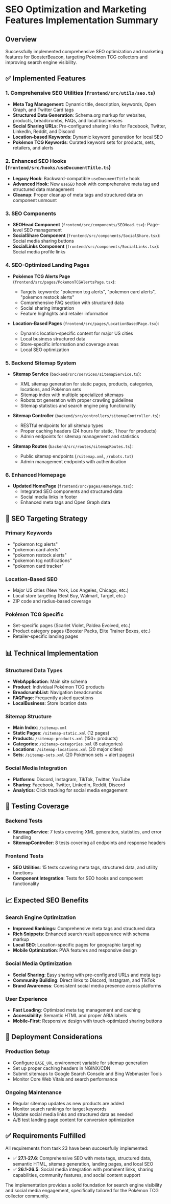 # SEO Optimization and Marketing Features Implementation Summary

## Overview
Successfully implemented comprehensive SEO optimization and marketing features for BoosterBeacon, targeting Pokémon TCG collectors and improving search engine visibility.

## ✅ Implemented Features

### 1. Comprehensive SEO Utilities (`frontend/src/utils/seo.ts`)
- **Meta Tag Management**: Dynamic title, description, keywords, Open Graph, and Twitter Card tags
- **Structured Data Generation**: Schema.org markup for websites, products, breadcrumbs, FAQs, and local businesses
- **Social Sharing URLs**: Pre-configured sharing links for Facebook, Twitter, LinkedIn, Reddit, and Discord
- **Location-based Keywords**: Dynamic keyword generation for local SEO
- **Pokémon TCG Keywords**: Curated keyword sets for products, sets, retailers, and alerts

### 2. Enhanced SEO Hooks (`frontend/src/hooks/useDocumentTitle.ts`)
- **Legacy Hook**: Backward-compatible `useDocumentTitle` hook
- **Advanced Hook**: New `useSEO` hook with comprehensive meta tag and structured data management
- **Cleanup**: Proper cleanup of meta tags and structured data on component unmount

### 3. SEO Components
- **SEOHead Component** (`frontend/src/components/SEOHead.tsx`): Page-level SEO management
- **SocialShare Component** (`frontend/src/components/SocialShare.tsx`): Social media sharing buttons
- **SocialLinks Component** (`frontend/src/components/SocialLinks.tsx`): Social media profile links

### 4. SEO-Optimized Landing Pages
- **Pokémon TCG Alerts Page** (`frontend/src/pages/PokemonTCGAlertsPage.tsx`):
  - Targets keywords: "pokemon tcg alerts", "pokemon card alerts", "pokemon restock alerts"
  - Comprehensive FAQ section with structured data
  - Social sharing integration
  - Feature highlights and retailer information

- **Location-Based Pages** (`frontend/src/pages/LocationBasedPage.tsx`):
  - Dynamic location-specific content for major US cities
  - Local business structured data
  - Store-specific information and coverage areas
  - Local SEO optimization

### 5. Backend Sitemap System
- **Sitemap Service** (`backend/src/services/sitemapService.ts`):
  - XML sitemap generation for static pages, products, categories, locations, and Pokémon sets
  - Sitemap index with multiple specialized sitemaps
  - Robots.txt generation with proper crawling guidelines
  - Sitemap statistics and search engine ping functionality

- **Sitemap Controller** (`backend/src/controllers/sitemapController.ts`):
  - RESTful endpoints for all sitemap types
  - Proper caching headers (24 hours for static, 1 hour for products)
  - Admin endpoints for sitemap management and statistics

- **Sitemap Routes** (`backend/src/routes/sitemapRoutes.ts`):
  - Public sitemap endpoints (`/sitemap.xml`, `/robots.txt`)
  - Admin management endpoints with authentication

### 6. Enhanced Homepage
- **Updated HomePage** (`frontend/src/pages/HomePage.tsx`):
  - Integrated SEO components and structured data
  - Social media links in footer
  - Enhanced meta tags and Open Graph data

## 🎯 SEO Targeting Strategy

### Primary Keywords
- "pokemon tcg alerts"
- "pokemon card alerts" 
- "pokemon restock alerts"
- "pokemon tcg notifications"
- "pokemon card tracker"

### Location-Based SEO
- Major US cities (New York, Los Angeles, Chicago, etc.)
- Local store targeting (Best Buy, Walmart, Target, etc.)
- ZIP code and radius-based coverage

### Pokémon TCG Specific
- Set-specific pages (Scarlet Violet, Paldea Evolved, etc.)
- Product category pages (Booster Packs, Elite Trainer Boxes, etc.)
- Retailer-specific landing pages

## 📊 Technical Implementation

### Structured Data Types
- **WebApplication**: Main site schema
- **Product**: Individual Pokémon TCG products
- **BreadcrumbList**: Navigation breadcrumbs
- **FAQPage**: Frequently asked questions
- **LocalBusiness**: Store location data

### Sitemap Structure
- **Main Index**: `/sitemap.xml`
- **Static Pages**: `/sitemap-static.xml` (12 pages)
- **Products**: `/sitemap-products.xml` (150+ products)
- **Categories**: `/sitemap-categories.xml` (8 categories)
- **Locations**: `/sitemap-locations.xml` (20 major cities)
- **Sets**: `/sitemap-sets.xml` (20 Pokémon sets + alert pages)

### Social Media Integration
- **Platforms**: Discord, Instagram, TikTok, Twitter, YouTube
- **Sharing**: Facebook, Twitter, LinkedIn, Reddit, Discord
- **Analytics**: Click tracking for social media engagement

## 🧪 Testing Coverage

### Backend Tests
- **SitemapService**: 7 tests covering XML generation, statistics, and error handling
- **SitemapController**: 8 tests covering all endpoints and response headers

### Frontend Tests  
- **SEO Utilities**: 15 tests covering meta tags, structured data, and utility functions
- **Component Integration**: Tests for SEO hooks and component functionality

## 📈 Expected SEO Benefits

### Search Engine Optimization
- **Improved Rankings**: Comprehensive meta tags and structured data
- **Rich Snippets**: Enhanced search result appearance with schema markup
- **Local SEO**: Location-specific pages for geographic targeting
- **Mobile Optimization**: PWA features and responsive design

### Social Media Optimization
- **Social Sharing**: Easy sharing with pre-configured URLs and meta tags
- **Community Building**: Direct links to Discord, Instagram, and TikTok
- **Brand Awareness**: Consistent social media presence across platforms

### User Experience
- **Fast Loading**: Optimized meta tag management and caching
- **Accessibility**: Semantic HTML and proper ARIA labels
- **Mobile-First**: Responsive design with touch-optimized sharing buttons

## 🚀 Deployment Considerations

### Production Setup
- Configure `BASE_URL` environment variable for sitemap generation
- Set up proper caching headers in NGINX/CDN
- Submit sitemaps to Google Search Console and Bing Webmaster Tools
- Monitor Core Web Vitals and search performance

### Ongoing Maintenance
- Regular sitemap updates as new products are added
- Monitor search rankings for target keywords
- Update social media links and structured data as needed
- A/B test landing page content for conversion optimization

## ✅ Requirements Fulfilled

All requirements from task 23 have been successfully implemented:

- ✅ **27.1-27.6**: Comprehensive SEO with meta tags, structured data, semantic HTML, sitemap generation, landing pages, and local SEO
- ✅ **26.1-26.5**: Social media integration with prominent links, sharing capabilities, community features, and social content support

The implementation provides a solid foundation for search engine visibility and social media engagement, specifically tailored for the Pokémon TCG collector community.